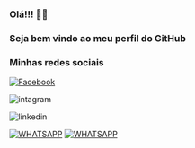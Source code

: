 ### Olá!!!  🙋‍♂️
### Seja bem vindo ao meu perfil do GitHub


### Minhas redes sociais 

[![Facebook](https://img.shields.io/badge/Facebook-1877F2?style=for-the-badge&logo=facebook&logoColor=white)](https://www.facebook.com/profile.php?id=100008809392991)

![intagram](https://img.shields.io/badge/Instagram-E4405F?style=for-the-badge&logo=instagram&logoColor=white)

![linkedin](https://img.shields.io/badge/LinkedIn-0077B5?style=for-the-badge&logo=linkedin&logoColor=white)

[![WHATSAPP](https://img.shields.io/badge/WhatsApp-25D366?style=for-the-badge&logo=whatsapp&logoColor=white)]( https://api.whatsapp.com/send?phone=819922061360)
[![WHATSAPP](https://img.shields.io/badge/WhatsApp-25D366?style=for-the-badge&logo=whatsapp&logoColor=white)]( https://api.whatsapp.com/send?phone=81992206136&text=Ol%C3%A1.%20Sou%20Jonas%20Monte.%20Esse%20%C3%A9%20meu%20contato%20pessoal.)
